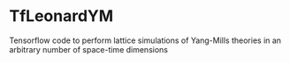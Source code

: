 # TfLeonardYM
Tensorflow code to perform lattice simulations of Yang-Mills theories in an arbitrary number of space-time dimensions
